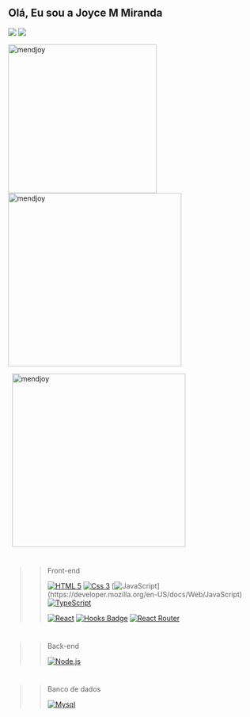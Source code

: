 ## Olá, Eu sou a Joyce M Miranda

  
  <div> 

  <a href = "mailto:mendjoys@gmail.com"><img src="https://img.shields.io/badge/-Gmail-%23333?style=for-the-badge&logo=gmail&logoColor=white" target="_blank"></a>
  <a href="https://www.linkedin.com/in/mendjoy" target="_blank"><img src="https://img.shields.io/badge/-LinkedIn-%230077B5?style=for-the-badge&logo=linkedin&logoColor=white" target="_blank"></a>

  </div>
  
  <div>
  
  <p>
  <img align="left" height="300px"  src="https://github-readme-stats-sigma-five.vercel.app/api/top-langs?username=mendjoy&show_icons=true&locale=en&bg_color=191919&text_color=0dfc91&border_color=0dfc91&title_color=0dfc91" alt="mendjoy" />
</p>
<!---GitHub Stats--->
<p>&nbsp;
  <img align="center" width="350px" src="https://github-readme-stats-sigma-five.vercel.app/api?username=mendjoy&show_icons=true&locale=en&bg_color=191919&text_color=0dfc91&border_color=0dfc91&title_color=0dfc91" alt="mendjoy" />
</p>
<!---Streak Stats--->
<p>&nbsp;
  <img align="center"  width="350px" src="https://github-readme-streak-stats.herokuapp.com/?user=mendjoy&background=191919&stroke=2e3d36&border=0dfc91&ring=0dfc91&fire=0dfc91&currStreakNum=039151&dates=039151&sideNums=039151&sideLabels=0dfc91&currStreakLabel=0dfc91" alt="mendjoy" />
</p>
  </div>
  
 #
  
>> Front-end
>>
>> [![HTML 5](https://img.shields.io/badge/HTML5-E34F26?style=for-the-badge&logo=html5&logoColor=white)](https://developer.mozilla.org/en-US/docs/Web/HTML)
>> [![Css 3](https://img.shields.io/badge/CSS3-1572B6?style=for-the-badge&logo=css3&logoColor=white)](https://developer.mozilla.org/en-US/docs/Web/CSS)
>> [![JavaScript](https://img.shields.io/badge/JavaScript-323330?style=for-the-badge&logo=javascript&logoColor=F7DF1E")](https://developer.mozilla.org/en-US/docs/Web/JavaScript)
>> [![TypeScript](https://img.shields.io/badge/TypeScript-007ACC?style=for-the-badge&logo=typescript&logoColor=white)](https://www.typescriptlang.org/pt/)
>>
>> [![React](https://img.shields.io/badge/React-20232A?style=for-the-badge&logo=react&logoColor=61DAFB)](https://reactjs.org/)
>> [![Hooks Badge](https://img.shields.io/badge/-Hooks-%2320232a.svg?style=for-the-badge&logo=React&logoColor=%2361DAFB)](https://reactjs.org/docs/hooks-intro.html)
>> [![React Router](https://img.shields.io/badge/React_Router-CA4245?style=for-the-badge&logo=react-router&logoColor=white)](https://reactrouter.com/en/main)

#
>> Back-end
>>
>> [![Node.js](https://img.shields.io/badge/Node.js-339933?style=for-the-badge&logo=nodedotjs&logoColor=white)](https://nodejs.org)

#
>> Banco de dados
>>
>> [![Mysql](https://img.shields.io/badge/MySQL-005C84?style=for-the-badge&logo=mysql&logoColor=white)](https://www.mysql.com/)

